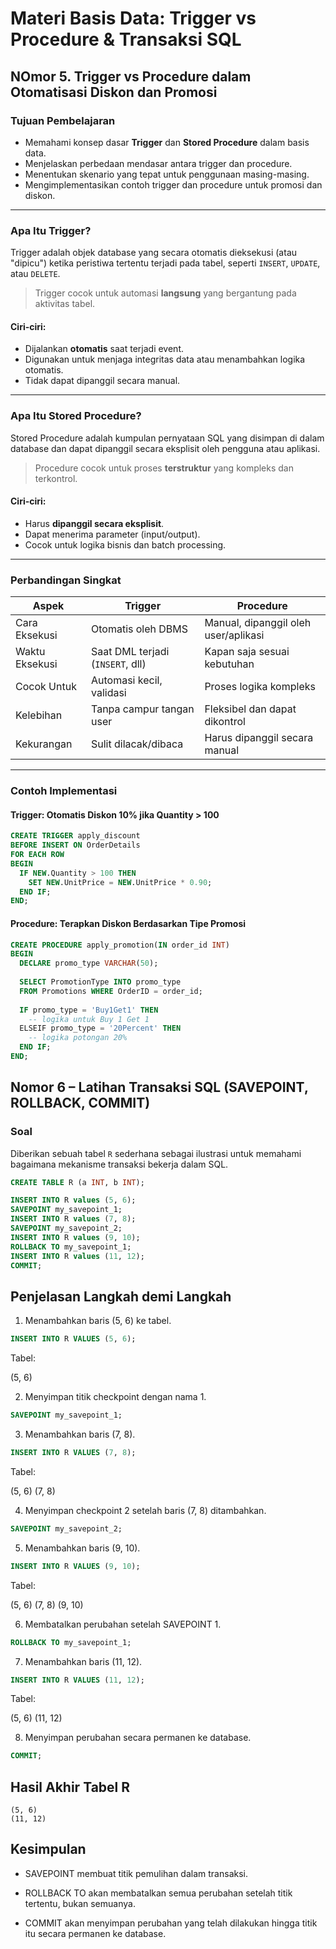 #  Materi Basis Data: Trigger vs Procedure & Transaksi SQL

##  NOmor 5. Trigger vs Procedure dalam Otomatisasi Diskon dan Promosi

###  Tujuan Pembelajaran
- Memahami konsep dasar **Trigger** dan **Stored Procedure** dalam basis data.
- Menjelaskan perbedaan mendasar antara trigger dan procedure.
- Menentukan skenario yang tepat untuk penggunaan masing-masing.
- Mengimplementasikan contoh trigger dan procedure untuk promosi dan diskon.

---

### Apa Itu Trigger?

Trigger adalah objek database yang secara otomatis dieksekusi (atau "dipicu") ketika peristiwa tertentu terjadi pada tabel, seperti `INSERT`, `UPDATE`, atau `DELETE`.

> Trigger cocok untuk automasi **langsung** yang bergantung pada aktivitas tabel.

#### Ciri-ciri:
- Dijalankan **otomatis** saat terjadi event.
- Digunakan untuk menjaga integritas data atau menambahkan logika otomatis.
- Tidak dapat dipanggil secara manual.

---

###  Apa Itu Stored Procedure?

Stored Procedure adalah kumpulan pernyataan SQL yang disimpan di dalam database dan dapat dipanggil secara eksplisit oleh pengguna atau aplikasi.

> Procedure cocok untuk proses **terstruktur** yang kompleks dan terkontrol.

#### Ciri-ciri:
- Harus **dipanggil secara eksplisit**.
- Dapat menerima parameter (input/output).
- Cocok untuk logika bisnis dan batch processing.

---

###  Perbandingan Singkat

| Aspek                       | Trigger                         | Procedure                         |
|----------------------------|----------------------------------|-----------------------------------|
| Cara Eksekusi              | Otomatis oleh DBMS               | Manual, dipanggil oleh user/aplikasi |
| Waktu Eksekusi             | Saat DML terjadi (`INSERT`, dll) | Kapan saja sesuai kebutuhan       |
| Cocok Untuk                | Automasi kecil, validasi         | Proses logika kompleks            |
| Kelebihan                  | Tanpa campur tangan user         | Fleksibel dan dapat dikontrol     |
| Kekurangan                 | Sulit dilacak/dibaca             | Harus dipanggil secara manual     |

---

###  Contoh Implementasi

#### Trigger: Otomatis Diskon 10% jika Quantity > 100

```sql
CREATE TRIGGER apply_discount
BEFORE INSERT ON OrderDetails
FOR EACH ROW
BEGIN
  IF NEW.Quantity > 100 THEN
    SET NEW.UnitPrice = NEW.UnitPrice * 0.90;
  END IF;
END;
```
#### Procedure: Terapkan Diskon Berdasarkan Tipe Promosi
```sql
CREATE PROCEDURE apply_promotion(IN order_id INT)
BEGIN
  DECLARE promo_type VARCHAR(50);
  
  SELECT PromotionType INTO promo_type
  FROM Promotions WHERE OrderID = order_id;
  
  IF promo_type = 'Buy1Get1' THEN
    -- logika untuk Buy 1 Get 1
  ELSEIF promo_type = '20Percent' THEN
    -- logika potongan 20%
  END IF;
END;
```


##  Nomor 6 – Latihan Transaksi SQL (SAVEPOINT, ROLLBACK, COMMIT)

###  Soal
Diberikan sebuah tabel `R` sederhana sebagai ilustrasi untuk memahami bagaimana mekanisme transaksi bekerja dalam SQL.

```sql
CREATE TABLE R (a INT, b INT);

INSERT INTO R values (5, 6);
SAVEPOINT my_savepoint_1;
INSERT INTO R values (7, 8);
SAVEPOINT my_savepoint_2;
INSERT INTO R values (9, 10);
ROLLBACK TO my_savepoint_1;
INSERT INTO R values (11, 12);
COMMIT;
```

## Penjelasan Langkah demi Langkah

1. Menambahkan baris (5, 6) ke tabel.
     
```sql
INSERT INTO R VALUES (5, 6);
```
  Tabel:

  (5, 6)

2. Menyimpan titik checkpoint dengan nama 1.

```sql
SAVEPOINT my_savepoint_1;

```
3. Menambahkan baris (7, 8).
   
```sql
INSERT INTO R VALUES (7, 8);
```
  Tabel:
  
  (5, 6)
  (7, 8)

4. Menyimpan checkpoint 2 setelah baris (7, 8) ditambahkan.

```sql
SAVEPOINT my_savepoint_2;
```

5. Menambahkan baris (9, 10).

```sql
INSERT INTO R VALUES (9, 10);
```

  Tabel:
  
  (5, 6)
  (7, 8)
  (9, 10)

6. Membatalkan perubahan setelah SAVEPOINT 1.

```sql
ROLLBACK TO my_savepoint_1;
````

7. Menambahkan baris (11, 12).

```sql
INSERT INTO R VALUES (11, 12);
```

  Tabel:
  
  (5, 6)
  (11, 12)


8. Menyimpan perubahan secara permanen ke database.

```sql
COMMIT;
```

## Hasil Akhir Tabel R
```
(5, 6)
(11, 12)
```
## Kesimpulan

- SAVEPOINT membuat titik pemulihan dalam transaksi.

- ROLLBACK TO akan membatalkan semua perubahan setelah titik tertentu, bukan semuanya.

- COMMIT akan menyimpan perubahan yang telah dilakukan hingga titik itu secara permanen ke database.




